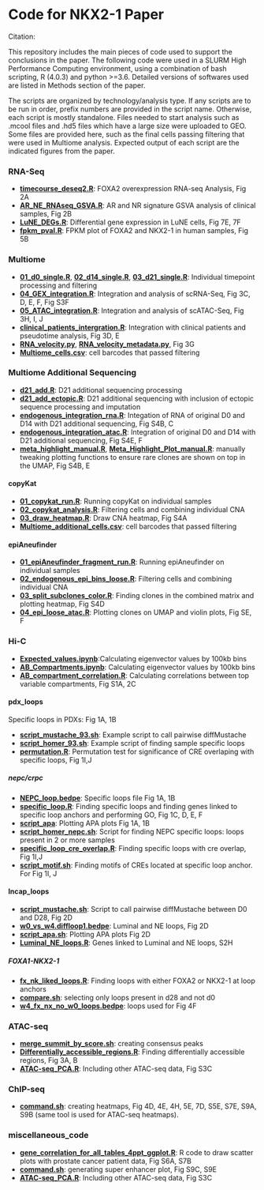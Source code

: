 # Code for NKX2-1 Paper
Citation:

This repository includes the main pieces of code used to support the conclusions in the paper. The following code were used in a SLURM High Performance Computing environment, using a combination of bash scripting, R (4.0.3) and python >=3.6. Detailed versions of softwares used are listed in Methods section of the paper.

The scripts are organized by technology/analysis type. If any scripts are to be run in order, prefix numbers are provided in the script name. Otherwise, each script is mostly standalone. Files needed to start analysis such as .mcool files and .hd5 files which have a large size were uploaded to GEO. Some files are provided here, such as the final cells passing filtering that were used in Multiome analysis. Expected output of each script are the indicated figures from the paper.
 
### RNA-Seq

- [**timecourse_deseq2.R**](RNA-seq/timecourse_deseq2.R): FOXA2 overexpression RNA-seq Analysis, Fig 2A
- [**AR_NE_RNAseq_GSVA.R**](RNA-seq/AR_NE_RNAseq_GSVA.R): AR and NR signature GSVA analysis of clinical samples, Fig 2B
- [**LuNE_DEGs.R**](RNA-seq/LuNE_DEGs.R): Differential gene expression in LuNE cells, Fig 7E, 7F
- [**fpkm_pval.R**](RNA-seq/fpkm_pval.R): FPKM plot of FOXA2 and NKX2-1 in human samples, Fig 5B

### Multiome

- [**01_d0_single.R**](Multiome/01_d0_single.R),  [**02_d14_single.R**](Multiome/02_d14_single.R),  [**03_d21_single.R**](Multiome/03_d21_single.R): Individual timepoint processing and filtering
- [**04_GEX_integration.R**](Multiome/04_GEX_integration.R): Integration and analysis of scRNA-Seq, Fig 3C, D, E, F, Fig S3F 
- [**05_ATAC_integration.R**](Multiome/05_ATAC_integration.R): Integration and analysis of scATAC-Seq, Fig 3H, I, J
- [**clinical_patients_intergration.R**](Multiome/clinical_patients_intergration.R): Integration with clinical patients and pseudotime analysis, Fig 3D, E
- [**RNA_velocity.py**](Multiome/RNA_velocity.py), [**RNA_velocity_metadata.py**](Multiome/RNA_velocity_metadata.py), Fig 3G
- [**Multiome_cells.csv**](Multiome/Multiome_cells.csv): cell barcodes that passed filtering

### Multiome Additional Sequencing

- [**d21_add.R**](Multiome_additional/): D21 additional sequencing processing
- [**d21_add_ectopic.R**](Multiome_additional/): D21 additional sequencing with inclusion of ectopic sequence processing and imputation
- [**endogenous_integration_rna.R**](Multiome_additional/endogenous_integration_rna.R): Integation of RNA of original D0 and D14 with D21 additional sequencing, Fig S4B, C
- [**endogenous_integration_atac.R**](Multiome_additional/endogenous_integration_atac.R): Integration of original D0 and D14 with D21 additional sequencing, Fig S4E, F
- [**meta_highlight_manual.R**](Multiome_additional/meta_highlight_manual.R), [**Meta_Highlight_Plot_manual.R**](Multiome_additional/Meta_Highlight_Plot_manual.R): manually tweaking plotting functions to ensure rare clones are shown on top in the UMAP, Fig S4B, E

#### copyKat
- [**01_copykat_run.R**](Multiome_additional/01_copykat_run.R): Running copyKat on individual samples
- [**02_copykat_analysis.R**](Multiome_additional/02_copykat_analysis.R): Filtering cells and combining individual CNA 
- [**03_draw_heatmap.R**](Multiome_additional/03_draw_heatmap.R): Draw CNA heatmap, Fig S4A
- [**Multiome_additional_cells.csv**](Multiome_additional/Multiome_additional_cells.csv): cell barcodes that passed filtering

#### epiAneufinder
- [**01_epiAneufinder_fragment_run.R**](Multiome_additional/01_epiAneufinder_fragment_run.R): Running epiAneufinder on individual samples
- [**02_endogenous_epi_bins_loose.R**](Multiome_additional/02_endogenous_epi_bins_loose.R): Filtering cells and combining individual CNA 
- [**03_split_subclones_color.R**](Multiome_additional/03_split_subclones_color.R): Finding clones in the combined matrix and plotting heatmap, Fig S4D
- [**04_epi_loose_atac.R**](Multiome_additional/04_epi_loose_atac.R): Plotting clones on UMAP and violin plots, Fig SE, F

### Hi-C  
- [**Expected_values.ipynb**](Hi-C/Expected_values.ipynb):Calculating eigenvector values by 100kb bins 
- [**AB_Compartments.ipynb**](Hi-C/AB_Compartments.ipynb): Calculating eigenvector values by 100kb bins
- [**AB_compartment_correlation.R**](Hi-C/AB_compartment_correlation.R): Calculating correlations between top variable compartments, Fig S1A, 2C

#### pdx_loops
Specific loops in PDXs: Fig 1A, 1B  
- [**script_mustache_93.sh**](Hi-C/pdx_loops/script_mustache_93.sh): Example script to call pairwise diffMustache
- [**script_homer_93.sh**](Hi-C/pdx_loops/pdx_specific_loops/script_homer_93.sh): Example script of finding sample specific loops
- [**permutation.R**](Hi-C/pdx_loops/pdx_specific_loops/permutation.R): Permutation test for significance of CRE overlaping with specific loops, Fig 1I,J

##### nepc/crpc
- [**NEPC_loop.bedpe**](Hi-C/pdx_loops/pdx_specific_loops/nepc/NEPC_loop.bedpe): Specific loops file Fig 1A, 1B
- [**specific_loop.R**](Hi-C/pdx_loops/pdx_specific_loops/nepc/): Finding specific loops and finding genes linked to specific loop anchors and performing GO, Fig 1C, D, E, F
- [**script_apa**](Hi-C/pdx_loops/pdx_specific_loops/nepc/): Plotting APA plots Fig 1A, 1B
- [**script_homer_nepc.sh**](Hi-C/pdx_loops/pdx_specific_loops/nepc/script_homer_nepc.sh): Script for finding NEPC specific loops: loops present in 2 or more samples
- [**specific_loop_cre_overlap.R**](Hi-C/pdx_loops/pdx_specific_loops/nepc/): Finding specific loops with cre overlap, Fig 1I,J
- [**script_motif.sh**](Hi-C/pdx_loops/pdx_specific_loops/nepc/script_motif.sh): Finding motifs of CREs located at specific loop anchor. For Fig 1I, J

#### lncap_loops
- [**script_mustache.sh**](Hi-C/lncap_loops/script_mustache.sh): Script to call pairwise diffMustache between D0 and D28, Fig 2D
- [**w0_vs_w4.diffloop1.bedpe**](Hi-C/lncap_loops/w0_vs_w4.diffloop1.bedpe): Luminal and NE loops, Fig 2D 
- [**script_apa.sh**](Hi-C/lncap_loops/script_apa.sh): Plotting APA plots Fig 2D
- [**Luminal_NE_loops.R**](Hi-C/lncap_loops/Luminal_NE_loops.R): Genes linked to Luminal and NE loops, S2H

##### FOXA1-NKX2-1
- [**fx_nk_liked_loops.R**](Hi-C/lncap_loops/FOXA1-NKX2-1/fx_nk_liked_loops.R): Finding loops with either FOXA2 or NKX2-1 at loop anchors
- [**compare.sh**](Hi-C/lncap_loops/FOXA1-NKX2-1/compare.sh): selecting only loops present in d28 and not d0
- [**w4_fx_nx_no_w0_loops.bedpe**](Hi-C/lncap_loops/FOXA1-NKX2-1/w4_fx_nx_no_w0_loops.bedpe): loops used for Fig 4F

### ATAC-seq
- [**merge_summit_by_score.sh**](ATAC-seq/merge_summit_by_score.sh): creating consensus peaks  
- [**Differentially_accessible_regions.R**](ATAC-seq/Differentially_accessible_regions.R): Finding differentially accessible regions, Fig 3A, B
- [**ATAC-seq_PCA.R**](ATAC-seq/ATAC-seq_PCA.R): Including other ATAC-seq data, Fig S3C

### ChIP-seq
- [**command.sh**](ChIP-seq/command.sh): creating heatmaps, Fig 4D, 4E, 4H, 5E, 7D, S5E, S7E, S9A, S9B (same tool is used for ATAC-seq heatmaps).

### miscellaneous_code
- [**gene_correlation_for_all_tables_4ppt_ggplot.R**](miscellaneous_code/gene_correlation_for_all_tables_4ppt_ggplot.R): R code to draw scatter plots with prostate cancer patient data, Fig S6A, S7B  
- [**command.sh**](miscellaneous_code/command.sh): generating super enhancer plot, Fig S9C, S9E
- [**ATAC-seq_PCA.R**](ATAC-seq/ATAC-seq_PCA.R): Including other ATAC-seq data, Fig S3C
